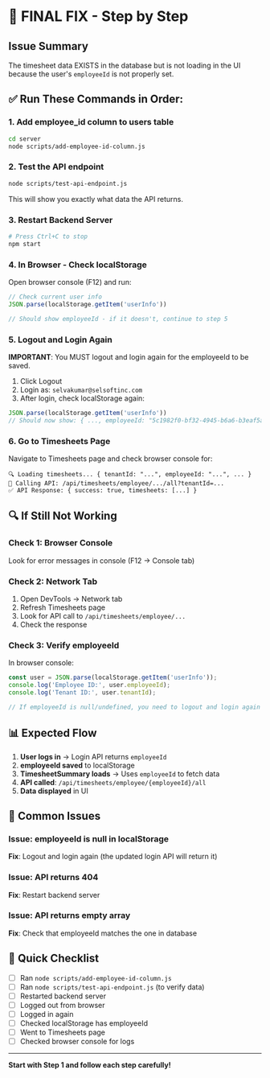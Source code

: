 # 🔧 FINAL FIX - Step by Step

## Issue Summary
The timesheet data EXISTS in the database but is not loading in the UI because the user's `employeeId` is not properly set.

## ✅ Run These Commands in Order:

### 1. Add employee_id column to users table
```bash
cd server
node scripts/add-employee-id-column.js
```

### 2. Test the API endpoint
```bash
node scripts/test-api-endpoint.js
```

This will show you exactly what data the API returns.

### 3. Restart Backend Server
```bash
# Press Ctrl+C to stop
npm start
```

### 4. In Browser - Check localStorage

Open browser console (F12) and run:
```javascript
// Check current user info
JSON.parse(localStorage.getItem('userInfo'))

// Should show employeeId - if it doesn't, continue to step 5
```

### 5. Logout and Login Again

**IMPORTANT**: You MUST logout and login again for the employeeId to be saved.

1. Click Logout
2. Login as: `selvakumar@selsoftinc.com`
3. After login, check localStorage again:
```javascript
JSON.parse(localStorage.getItem('userInfo'))
// Should now show: { ..., employeeId: "5c1982f0-bf32-4945-b6a6-b3eaf5a27cb3" }
```

### 6. Go to Timesheets Page

Navigate to Timesheets page and check browser console for:
```
🔍 Loading timesheets... { tenantId: "...", employeeId: "...", ... }
📡 Calling API: /api/timesheets/employee/.../all?tenantId=...
✅ API Response: { success: true, timesheets: [...] }
```

## 🔍 If Still Not Working

### Check 1: Browser Console
Look for error messages in console (F12 → Console tab)

### Check 2: Network Tab
1. Open DevTools → Network tab
2. Refresh Timesheets page
3. Look for API call to `/api/timesheets/employee/...`
4. Check the response

### Check 3: Verify employeeId
In browser console:
```javascript
const user = JSON.parse(localStorage.getItem('userInfo'));
console.log('Employee ID:', user.employeeId);
console.log('Tenant ID:', user.tenantId);

// If employeeId is null/undefined, you need to logout and login again
```

## 📊 Expected Flow

1. **User logs in** → Login API returns `employeeId`
2. **employeeId saved** to localStorage
3. **TimesheetSummary loads** → Uses `employeeId` to fetch data
4. **API called**: `/api/timesheets/employee/{employeeId}/all`
5. **Data displayed** in UI

## 🚨 Common Issues

### Issue: employeeId is null in localStorage
**Fix**: Logout and login again (the updated login API will return it)

### Issue: API returns 404
**Fix**: Restart backend server

### Issue: API returns empty array
**Fix**: Check that employeeId matches the one in database

## 📝 Quick Checklist

- [ ] Ran `node scripts/add-employee-id-column.js`
- [ ] Ran `node scripts/test-api-endpoint.js` (to verify data)
- [ ] Restarted backend server
- [ ] Logged out from browser
- [ ] Logged in again
- [ ] Checked localStorage has employeeId
- [ ] Went to Timesheets page
- [ ] Checked browser console for logs

---

**Start with Step 1 and follow each step carefully!**
